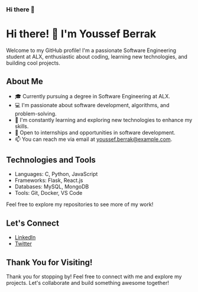 ### Hi there 👋

# Hi there! 👋 I'm Youssef Berrak

Welcome to my GitHub profile! I'm a passionate Software Engineering student at ALX, enthusiastic about coding, learning new technologies, and building cool projects.

## About Me
- 🎓 Currently pursuing a degree in Software Engineering at ALX.
- 💻 I'm passionate about software development, algorithms, and problem-solving.
- 🌱 I'm constantly learning and exploring new technologies to enhance my skills.
- 💼 Open to internships and opportunities in software development.
- 📫 You can reach me via email at youssef.berrak@example.com.

## Technologies and Tools
- Languages: C, Python, JavaScript
- Frameworks: Flask, React.js
- Databases: MySQL, MongoDB
- Tools: Git, Docker, VS Code


Feel free to explore my repositories to see more of my work!

## Let's Connect
- [LinkedIn](www.linkedin.com/in/youssef-berrakouan-4a0936282)
- [Twitter]((https://twitter.com/berrak_Ucef))

## Thank You for Visiting!
Thank you for stopping by! Feel free to connect with me and explore my projects. Let's collaborate and build something awesome together!

